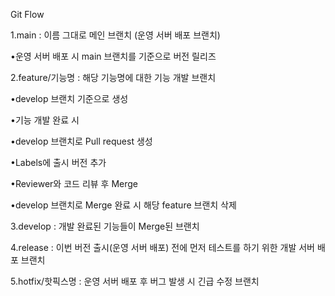 Git Flow

1.main : 이름 그대로 메인 브랜치 (운영 서버 배포 브랜치)

•운영 서버 배포 시 main 브랜치를 기준으로 버전 릴리즈

2.feature/기능명 : 해당 기능명에 대한 기능 개발 브랜치

•develop 브랜치 기준으로 생성

•기능 개발 완료 시

•develop 브랜치로 Pull request 생성

•Labels에 출시 버전 추가

•Reviewer와 코드 리뷰 후 Merge

•develop 브랜치로 Merge 완료 시 해당 feature 브랜치 삭제

3.develop : 개발 완료된 기능들이 Merge된 브랜치

4.release : 이번 버전 출시(운영 서버 배포) 전에 먼저 테스트를 하기 위한 개발 서버 배포 브랜치

5.hotfix/핫픽스명 : 운영 서버 배포 후 버그 발생 시 긴급 수정 브랜치
